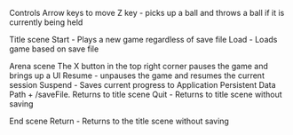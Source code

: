 Controls
Arrow keys to move
Z key - picks up a ball and throws a ball if it is currently being held

Title scene
Start - Plays a new game regardless of save file
Load - Loads game based on save file

Arena scene
The X button in the top right corner pauses the game and brings up a UI
Resume - unpauses the game and resumes the current session
Suspend - Saves current progress to Application Persistent Data Path + /saveFile. Returns to title scene
Quit - Returns to title scene without saving

End scene
Return - Returns to the title scene without saving
